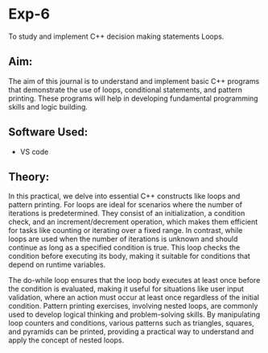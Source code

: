 # Exp-6
To study and implement C++ decision making statements Loops.

## Aim:
The aim of this journal is to understand and implement basic C++ programs that demonstrate the use of loops, conditional statements, and pattern printing. These programs will help in developing fundamental programming skills and logic building.

## Software Used:
- VS code

## Theory:
In this practical, we delve into essential C++ constructs like loops and pattern printing. For <bold>loops</bold> are ideal for scenarios where the number of iterations is predetermined. They consist of an initialization, a condition check, and an increment/decrement operation, which makes them efficient for tasks like counting or iterating over a fixed range. In contrast, while loops are used when the number of iterations is unknown and should continue as long as a specified condition is true. This loop checks the condition before executing its body, making it suitable for conditions that depend on runtime variables.

The do-while loop ensures that the loop body executes at least once before the condition is evaluated, making it useful for situations like user input validation, where an action must occur at least once regardless of the initial condition. Pattern printing exercises, involving nested loops, are commonly used to develop logical thinking and problem-solving skills. By manipulating loop counters and conditions, various patterns such as triangles, squares, and pyramids can be printed, providing a practical way to understand and apply the concept of nested loops.

